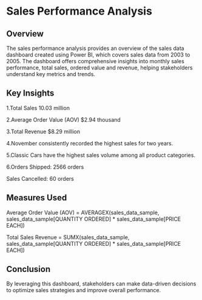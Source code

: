 # Sales Performance Analysis

## Overview
 The sales performance analysis  provides an overview of the sales data dashboard created using Power BI, which covers sales data from 2003 to 2005. The dashboard offers comprehensive insights into monthly sales performance, total sales, ordered value and revenue, helping stakeholders understand key metrics and trends.

 ## Key Insights
1.Total Sales
10.03 million 

2.Average Order Value (AOV)
$2.94 thousand

3.Total Revenue
$8.29 million

4.November consistently recorded the highest sales for two years.

5.Classic Cars have the highest sales volume among all product categories.

6.Orders Shipped: 2566 orders

Sales Cancelled: 60 orders

## Measures Used

Average Order Value (AOV) = AVERAGEX(sales_data_sample, sales_data_sample[QUANTITY ORDERED] * sales_data_sample[PRICE EACH])

Total Sales Revenue = SUMX(sales_data_sample, sales_data_sample[QUANTITY ORDERED] * sales_data_sample[PRICE EACH])

## Conclusion
By leveraging this dashboard, stakeholders can make data-driven decisions to optimize sales strategies and improve overall performance.
